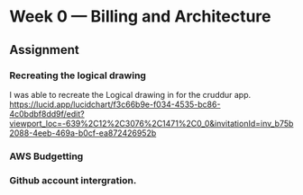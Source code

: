 # Week 0 — Billing and Architecture

## Assignment

### Recreating the logical drawing
I was able to recreate the Logical drawing in for the cruddur app.
https://lucid.app/lucidchart/f3c66b9e-f034-4535-bc86-4c0bdbf8dd9f/edit?viewport_loc=-639%2C12%2C3076%2C1471%2C0_0&invitationId=inv_b75b2088-4eeb-469a-b0cf-ea872426952b

### AWS Budgetting
### Github account intergration.

